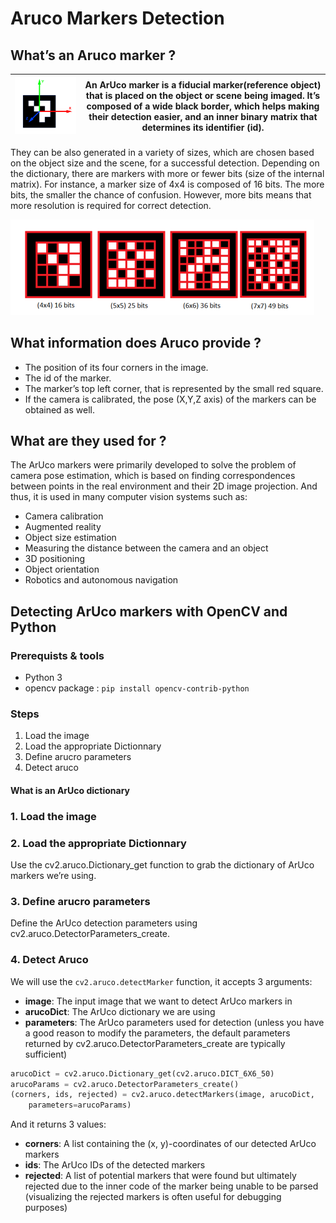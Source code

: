 # Aruco Markers Detection

## What’s an Aruco marker ?

|<img src= "https://github.com/rihemebh/aruco-markers-detection/blob/main/aruco-axis.png" width="" height=""/>|An ArUco marker is a fiducial marker(reference object) that is placed on the object or scene being imaged. It’s composed of a wide black border, which helps making their detection easier, and an inner binary matrix that determines its identifier (id).|
|---|---|




They can be also generated in a variety of sizes, which are chosen based on the object size and the scene, for a successful detection.
Depending on the dictionary, there are markers with more or fewer bits (size of the internal matrix). For instance, a marker size of 4x4 is composed of 16 bits. The more bits, the smaller the chance of confusion. However, more bits means that more resolution is required for correct detection. 

<img src= "https://github.com/rihemebh/aruco-markers-detection/blob/main/aruco-sizes.PNG" />

## What information does Aruco provide ?
- The position of its four corners in the image.
- The id of the marker.
- The marker’s top left corner, that is represented by the small red square.
- If the camera is calibrated, the pose (X,Y,Z axis) of the markers can be obtained as well.


## What are they used for ?
The ArUco markers were primarily developed to solve the problem of camera pose estimation, which is based on finding correspondences between points in the real environment and their 2D image projection. 
And thus, it is used in many computer vision systems such as:

- Camera calibration
- Augmented reality
- Object size estimation
- Measuring the distance between the camera and an object
- 3D positioning 
- Object orientation
- Robotics and autonomous navigation



## Detecting ArUco markers with OpenCV and Python 

### Prerequists & tools

- Python 3  
- opencv package : ``pip install opencv-contrib-python``

### Steps 

1. Load the image 
2. Load the appropriate Dictionnary
3. Define arucro parameters
4. Detect aruco


#### What is an ArUco dictionary



### 1. Load the image 
### 2. Load the appropriate Dictionnary 

Use the cv2.aruco.Dictionary_get function to grab the dictionary of ArUco markers we’re using.
### 3. Define arucro parameters

Define the ArUco detection parameters using cv2.aruco.DetectorParameters_create.
### 4. Detect Aruco 

We will use the ```cv2.aruco.detectMarker``` function, it accepts 3 arguments:

- **image**: The input image that we want to detect ArUco markers in
- **arucoDict**: The ArUco dictionary we are using
- **parameters**: The ArUco parameters used for detection (unless you have a good reason to modify the parameters, the default parameters returned by cv2.aruco.DetectorParameters_create are typically sufficient)

```python
arucoDict = cv2.aruco.Dictionary_get(cv2.aruco.DICT_6X6_50)
arucoParams = cv2.aruco.DetectorParameters_create()
(corners, ids, rejected) = cv2.aruco.detectMarkers(image, arucoDict,
	parameters=arucoParams)
```

And it returns 3 values: 

- **corners**: A list containing the (x, y)-coordinates of our detected ArUco markers
- **ids**: The ArUco IDs of the detected markers
- **rejected**: A list of potential markers that were found but ultimately rejected due to the inner code of the marker being unable to be parsed (visualizing the rejected markers is often useful for debugging purposes)




